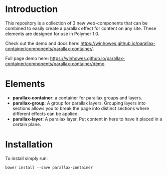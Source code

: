 # Introduction
This repository is a collection of 3 new web-components that can be combined to easily create a parallax effect for content on any site. These elements are designed for use in Polymer 1.0.

Check out the demo and docs here: https://winhowes.github.io/parallax-container/components/parallax-container/.

Full page demo here: https://winhowes.github.io/parallax-container/components/parallax-container/demo.

# Elements
 - **parallax-container**: a container for parallax groups and layers.
 - **parallax-group**: A group for parallax layers. Grouping layers into sections allows you to break the page into distinct sections where different effects can be applied.
 - **parallax-layer**: A parallax layer. Put content in here to have it placed in a certain plane.

# Installation
To install simply run:
```
bower install --save parallax-container
```
